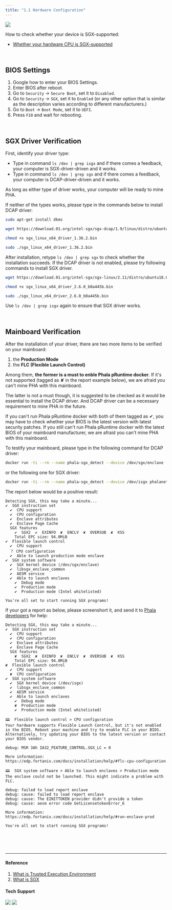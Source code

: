 ```yaml
---
title: "1.1 Hardware Configuration"
---
```


![](https://imgur.com/yhzVlUs.png)

How to check whether your device is SGX-supported:

- [Whether your hardware CPU is SGX-supported](https://forum.phala.network/t/how-to-check-whether-your-cpu-is-sgx-supported/1252)

<br>

## BIOS Settings

1. Google how to enter your BIOS Settings.
2. Enter BIOS after reboot.
3. Go to `Security` -> `Secure Boot`, set it to `Disabled`.
4. Go to `Security` -> `SGX`, set it to `Enabled` (or any other option that is similar as the description varies according to different manufacturers.)
5. Go to `Boot` -> `Boot Mode`, set it to `UEFI`.
6. Press `F10` and wait for rebooting.

<br>

## SGX Driver Verification

First, identify your driver type:
- Type in command `ls /dev | grep isgx` and if there comes a feedback, your computer is SGX-driver-driven and it works.
- Type in command `ls /dev | grep sgx` and if there comes a feedback, your computer is DCAP-driver-driven and it works.

As long as either type of driver works, your computer will be ready to mine PHA.

If neither of the types works, please type in the commands below to install DCAP driver:

```bash
sudo apt-get install dkms

wget https://download.01.org/intel-sgx/sgx-dcap/1.9/linux/distro/ubuntu18.04-server/sgx_linux_x64_driver_1.36.2.bin

chmod +x sgx_linux_x64_driver_1.36.2.bin

sudo ./sgx_linux_x64_driver_1.36.2.bin
```

After installation, retype `ls /dev | grep sgx` to check whether the installation succeeds. If the DCAP driver is not enabled, please try following commands to install SGX driver.

```bash
wget https://download.01.org/intel-sgx/sgx-linux/2.11/distro/ubuntu18.04-server/sgx_linux_x64_driver_2.6.0_b0a445b.bin

chmod +x sgx_linux_x64_driver_2.6.0_b0a445b.bin

sudo ./sgx_linux_x64_driver_2.6.0_b0a445b.bin
```
Use `ls /dev | grep isgx` again to ensure that SGX driver works.

<br>

## Mainboard Verification

After the installation of your driver, there are two more items to be verified on your mainboard:

1. the **Production Mode**
2. the **FLC (Flexible Launch Control)**

Among them, **the former is a must to enble Phala pRuntime docker**. If it's not supported (tagged as ✘ in the report example below), we are afraid you can't mine PHA with this mainboard.

The latter is not a must though, it is suggested to be checked as it would be essential to install the DCAP driver. And DCAP driver can be a necessary requirement to mine PHA in the future.

If you can't run Phala pRuntime docker with both of them tagged as ✔, you may have to check whether your BIOS is the latest version with latest security patches.
If you still can't run Phala pRuntime docker with the latest BIOS of your mainboard manufacturer, we are afraid you can't mine PHA with this mainboard.

To testify your mainboard, please type in the following command for DCAP driver:

```bash
docker run -ti --rm --name phala-sgx_detect --device /dev/sgx/enclave --device /dev/sgx/provision phalanetwork/phala-sgx_detect
```

or the following one for SGX driver:

```bash
docker run -ti --rm --name phala-sgx_detect --device /dev/isgx phalanetwork/phala-sgx_detect
```

The report below would be a positive result:

```
Detecting SGX, this may take a minute...
✔  SGX instruction set
  ✔  CPU support
  ✔  CPU configuration
  ✔  Enclave attributes
  ✔  Enclave Page Cache
  SGX features
    ✔  SGX2  ✔  EXINFO  ✘  ENCLV  ✘  OVERSUB  ✘  KSS
    Total EPC size: 94.0MiB
✔  Flexible launch control
  ✔  CPU support
  ？ CPU configuration
  ✔  Able to launch production mode enclave
✔  SGX system software
  ✔  SGX kernel device (/dev/sgx/enclave)
  ✔  libsgx_enclave_common
  ✔  AESM service
  ✔  Able to launch enclaves
    ✔  Debug mode
    ✔  Production mode
    ✔  Production mode (Intel whitelisted)

You're all set to start running SGX programs!
```

If your got a report as below, please screenshort it, and send it to [Phala developers](https://discord.gg/zjdJ7d844d) for help:

```
Detecting SGX, this may take a minute...
✔  SGX instruction set
  ✔  CPU support
  ✔  CPU configuration
  ✔  Enclave attributes
  ✔  Enclave Page Cache
  SGX features
    ✘  SGX2  ✘  EXINFO  ✘  ENCLV  ✘  OVERSUB  ✘  KSS
    Total EPC size: 94.0MiB
✘  Flexible launch control
  ✔  CPU support
  ✘  CPU configuration
✔  SGX system software
  ✔  SGX kernel device (/dev/isgx)
  ✔  libsgx_enclave_common
  ✔  AESM service
  ✔  Able to launch enclaves
    ✔  Debug mode
    ✘  Production mode
    ✔  Production mode (Intel whitelisted)

🕮  Flexible launch control > CPU configuration
Your hardware supports Flexible Launch Control, but it's not enabled in the BIOS. Reboot your machine and try to enable FLC in your BIOS. Alternatively, try updating your BIOS to the latest version or contact your BIOS vendor.

debug: MSR 3Ah IA32_FEATURE_CONTROL.SGX_LC = 0

More information: https://edp.fortanix.com/docs/installation/help/#flc-cpu-configuration

🕮  SGX system software > Able to launch enclaves > Production mode
The enclave could not be launched. This might indicate a problem with FLC.

debug: failed to load report enclave
debug: cause: failed to load report enclave
debug: cause: The EINITTOKEN provider didn't provide a token
debug: cause: aesm error code GetLicensetokenError_6

More information: https://edp.fortanix.com/docs/installation/help/#run-enclave-prod

You're all set to start running SGX programs!
```


<br>
<br>
<br>

---

#### Reference

1. [What is Trusted Execution Environment](https://www.trustonic.com/technical-articles/what-is-a-trusted-execution-environment-tee/)
2. [What is SGX](https://software.intel.com/content/www/us/en/develop/topics/software-guard-extensions.html)

#### Tech Support

[![](https://img.shields.io/discord/697726436211163147?label=Phala%20Discord)](https://discord.gg/zzhfUjU) [![](https://img.shields.io/badge/Join-Telegram-blue)](https://t.me/phalaminer)
